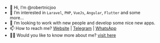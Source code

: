 - 👋 Hi, I’m @robertnicjoo
- 👀 I’m interested in `Laravel`, `PHP`, `VueJs`, `Angular`, `Flutter` and some more...
- 💞️ I’m looking to work with new people and develop some nice new apps.
- 📫 How to reach me? [Website](https://irando.co.id/contact-us) | [Telegram](https://t.me/cvirandoOfficial) | [WhatsApp](https://wa.me/628111026606)
- 🙋🏻 Would you like to know more about me? [visit here](https://robertnicjoo.vercel.app)

<!---
robertnicjoo/robertnicjoo is a ✨ special ✨ repository because its `README.md` (this file) appears on your GitHub profile.
You can click the Preview link to take a look at your changes.
--->

